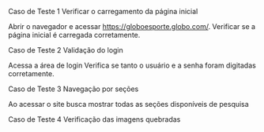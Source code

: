 Caso de Teste 1 Verificar o carregamento da página inicial

Abrir o navegador e acessar https://globoesporte.globo.com/.
Verificar se a página inicial é carregada corretamente.

Caso de Teste 2 Validação do login

Acessa a área de login
Verifica se tanto o usuário e a senha foram digitadas corretamente.

Caso de Teste 3 Navegação por seções

Ao acessar o site busca mostrar todas as seções disponíveis de pesquisa

Caso de Teste 4 Verificação das imagens quebradas








